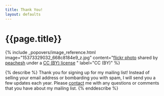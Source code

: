 ```yaml
---
title: Thank You!
layout: defaults
---
```


# {{page.title}}

<!-- Include header image -->
{% include _popovers/image_reference.html image="15373329032_668c8184e9_z.jpg" content="<a title='Light bulbs' href='https://flickr.com/photos/126725739@N05/15373329032'>flickr photo</a> shared by <a href='https://flickr.com/people/126725739@N05'>peachesh</a> under a <a href='https://creativecommons.org/licenses/by/2.0/'>CC (BY) license</a> </small>" label="CC (BY)" %}

{% describe %}
Thank you for signing up for my mailing list! Instead of selling your email
address or bombarding you with spam, I will send you a few updates each year.
Please [contact]({{site.baseurl}}contact/) me with any questions or comments
that you have about my mailing list.
{% enddescribe %}
